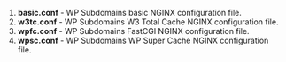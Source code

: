 1. **basic.conf** - WP Subdomains basic NGINX configuration file.
1. **w3tc.conf** - WP Subdomains W3 Total Cache NGINX configuration file.
1. **wpfc.conf** - WP Subdomains FastCGI NGINX configuration file.
1. **wpsc.conf** - WP Subdomains WP Super Cache NGINX configuration file.